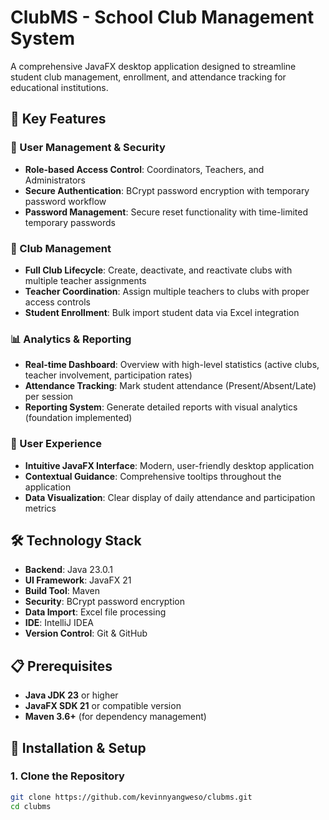 # ClubMS - School Club Management System

A comprehensive JavaFX desktop application designed to streamline student club management, enrollment, and attendance tracking for educational institutions.

## 🚀 Key Features

### 👥 User Management & Security
- **Role-based Access Control**: Coordinators, Teachers, and Administrators
- **Secure Authentication**: BCrypt password encryption with temporary password workflow
- **Password Management**: Secure reset functionality with time-limited temporary passwords

### 🎯 Club Management
- **Full Club Lifecycle**: Create, deactivate, and reactivate clubs with multiple teacher assignments
- **Teacher Coordination**: Assign multiple teachers to clubs with proper access controls
- **Student Enrollment**: Bulk import student data via Excel integration

### 📊 Analytics & Reporting
- **Real-time Dashboard**: Overview with high-level statistics (active clubs, teacher involvement, participation rates)
- **Attendance Tracking**: Mark student attendance (Present/Absent/Late) per session
- **Reporting System**: Generate detailed reports with visual analytics (foundation implemented)

### 🎨 User Experience
- **Intuitive JavaFX Interface**: Modern, user-friendly desktop application
- **Contextual Guidance**: Comprehensive tooltips throughout the application
- **Data Visualization**: Clear display of daily attendance and participation metrics

## 🛠️ Technology Stack

- **Backend**: Java 23.0.1
- **UI Framework**: JavaFX 21
- **Build Tool**: Maven
- **Security**: BCrypt password encryption
- **Data Import**: Excel file processing
- **IDE**: IntelliJ IDEA
- **Version Control**: Git & GitHub

## 📋 Prerequisites

- **Java JDK 23** or higher
- **JavaFX SDK 21** or compatible version
- **Maven 3.6+** (for dependency management)

## 🔧 Installation & Setup

### 1. Clone the Repository
```bash
git clone https://github.com/kevinnyangweso/clubms.git
cd clubms
